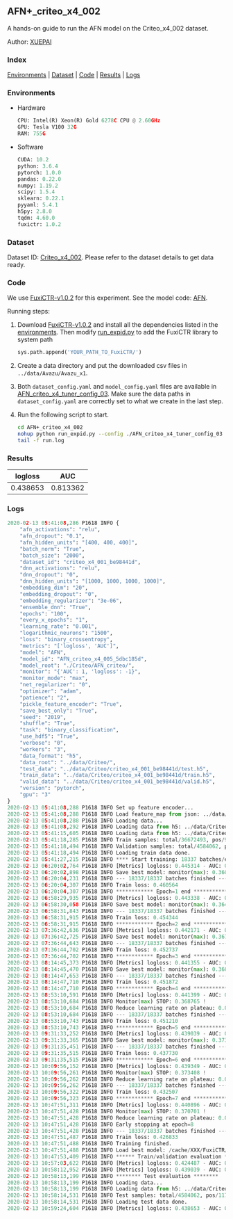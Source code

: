 ## AFN+_criteo_x4_002

A hands-on guide to run the AFN model on the Criteo_x4_002 dataset.

Author: [XUEPAI](https://github.com/xue-pai)

### Index
[Environments](#Environments) | [Dataset](#Dataset) | [Code](#Code) | [Results](#Results) | [Logs](#Logs)

### Environments
+ Hardware

  ```python
  CPU: Intel(R) Xeon(R) Gold 6278C CPU @ 2.60GHz
  GPU: Tesla V100 32G
  RAM: 755G

  ```

+ Software

  ```python
  CUDA: 10.2
  python: 3.6.4
  pytorch: 1.0.0
  pandas: 0.22.0
  numpy: 1.19.2
  scipy: 1.5.4
  sklearn: 0.22.1
  pyyaml: 5.4.1
  h5py: 2.8.0
  tqdm: 4.60.0
  fuxictr: 1.0.2
  ```

### Dataset
Dataset ID: [Criteo_x4_002](https://github.com/openbenchmark/BARS/blob/master/ctr_prediction/datasets/Criteo/README.md#Criteo_x4_002). Please refer to the dataset details to get data ready.

### Code

We use [FuxiCTR-v1.0.2](https://github.com/xue-pai/FuxiCTR/tree/v1.0.2) for this experiment. See the model code: [AFN](https://github.com/xue-pai/FuxiCTR/blob/v1.0.2/fuxictr/pytorch/models/AFN.py).

Running steps:

1. Download [FuxiCTR-v1.0.2](https://github.com/xue-pai/FuxiCTR/archive/refs/tags/v1.0.2.zip) and install all the dependencies listed in the [environments](#environments). Then modify [run_expid.py](./run_expid.py#L5) to add the FuxiCTR library to system path
    
    ```python
    sys.path.append('YOUR_PATH_TO_FuxiCTR/')
    ```

2. Create a data directory and put the downloaded csv files in `../data/Avazu/Avazu_x1`.

3. Both `dataset_config.yaml` and `model_config.yaml` files are available in [AFN_criteo_x4_tuner_config_03](./AFN_criteo_x4_tuner_config_03). Make sure the data paths in `dataset_config.yaml` are correctly set to what we create in the last step.

4. Run the following script to start.

    ```bash
    cd AFN+_criteo_x4_002
    nohup python run_expid.py --config ./AFN_criteo_x4_tuner_config_03 --expid AFN_criteo_x4_005_82d192ec --gpu 0 > run.log &
    tail -f run.log
    ```

### Results

| logloss | AUC  |
|:--------------------:|:--------------------:|
| 0.438653 | 0.813362  |


### Logs
```python
2020-02-13 05:41:08,286 P1618 INFO {
    "afn_activations": "relu",
    "afn_dropout": "0.1",
    "afn_hidden_units": "[400, 400, 400]",
    "batch_norm": "True",
    "batch_size": "2000",
    "dataset_id": "criteo_x4_001_be98441d",
    "dnn_activations": "relu",
    "dnn_dropout": "0",
    "dnn_hidden_units": "[1000, 1000, 1000, 1000]",
    "embedding_dim": "20",
    "embedding_dropout": "0",
    "embedding_regularizer": "3e-06",
    "ensemble_dnn": "True",
    "epochs": "100",
    "every_x_epochs": "1",
    "learning_rate": "0.001",
    "logarithmic_neurons": "1500",
    "loss": "binary_crossentropy",
    "metrics": "['logloss', 'AUC']",
    "model": "AFN",
    "model_id": "AFN_criteo_x4_005_5dbc185d",
    "model_root": "./Criteo/AFN_criteo/",
    "monitor": "{'AUC': 1, 'logloss': -1}",
    "monitor_mode": "max",
    "net_regularizer": "0",
    "optimizer": "adam",
    "patience": "2",
    "pickle_feature_encoder": "True",
    "save_best_only": "True",
    "seed": "2019",
    "shuffle": "True",
    "task": "binary_classification",
    "use_hdf5": "True",
    "verbose": "0",
    "workers": "3",
    "data_format": "h5",
    "data_root": "../data/Criteo/",
    "test_data": "../data/Criteo/criteo_x4_001_be98441d/test.h5",
    "train_data": "../data/Criteo/criteo_x4_001_be98441d/train.h5",
    "valid_data": "../data/Criteo/criteo_x4_001_be98441d/valid.h5",
    "version": "pytorch",
    "gpu": "3"
}
2020-02-13 05:41:08,288 P1618 INFO Set up feature encoder...
2020-02-13 05:41:08,288 P1618 INFO Load feature_map from json: ../data/Criteo/criteo_x4_001_be98441d/feature_map.json
2020-02-13 05:41:08,288 P1618 INFO Loading data...
2020-02-13 05:41:08,292 P1618 INFO Loading data from h5: ../data/Criteo/criteo_x4_001_be98441d/train.h5
2020-02-13 05:41:15,605 P1618 INFO Loading data from h5: ../data/Criteo/criteo_x4_001_be98441d/valid.h5
2020-02-13 05:41:18,285 P1618 INFO Train samples: total/36672493, pos/9396350, neg/27276143, ratio/25.62%
2020-02-13 05:41:18,494 P1618 INFO Validation samples: total/4584062, pos/1174544, neg/3409518, ratio/25.62%
2020-02-13 05:41:18,494 P1618 INFO Loading train data done.
2020-02-13 05:41:27,215 P1618 INFO **** Start training: 18337 batches/epoch ****
2020-02-13 06:20:02,764 P1618 INFO [Metrics] logloss: 0.445314 - AUC: 0.805968
2020-02-13 06:20:02,898 P1618 INFO Save best model: monitor(max): 0.360653
2020-02-13 06:20:04,231 P1618 INFO --- 18337/18337 batches finished ---
2020-02-13 06:20:04,307 P1618 INFO Train loss: 0.460564
2020-02-13 06:20:04,307 P1618 INFO ************ Epoch=1 end ************
2020-02-13 06:58:29,935 P1618 INFO [Metrics] logloss: 0.443338 - AUC: 0.808110
2020-02-13 06:58:30,058 P1618 INFO Save best model: monitor(max): 0.364772
2020-02-13 06:58:31,843 P1618 INFO --- 18337/18337 batches finished ---
2020-02-13 06:58:31,915 P1618 INFO Train loss: 0.454344
2020-02-13 06:58:31,915 P1618 INFO ************ Epoch=2 end ************
2020-02-13 07:36:42,636 P1618 INFO [Metrics] logloss: 0.442171 - AUC: 0.809390
2020-02-13 07:36:42,725 P1618 INFO Save best model: monitor(max): 0.367219
2020-02-13 07:36:44,643 P1618 INFO --- 18337/18337 batches finished ---
2020-02-13 07:36:44,702 P1618 INFO Train loss: 0.452737
2020-02-13 07:36:44,702 P1618 INFO ************ Epoch=3 end ************
2020-02-13 08:14:45,373 P1618 INFO [Metrics] logloss: 0.441355 - AUC: 0.810164
2020-02-13 08:14:45,470 P1618 INFO Save best model: monitor(max): 0.368809
2020-02-13 08:14:47,653 P1618 INFO --- 18337/18337 batches finished ---
2020-02-13 08:14:47,710 P1618 INFO Train loss: 0.451872
2020-02-13 08:14:47,710 P1618 INFO ************ Epoch=4 end ************
2020-02-13 08:53:10,591 P1618 INFO [Metrics] logloss: 0.441399 - AUC: 0.810164
2020-02-13 08:53:10,684 P1618 INFO Monitor(max) STOP: 0.368765 !
2020-02-13 08:53:10,684 P1618 INFO Reduce learning rate on plateau: 0.000100
2020-02-13 08:53:10,684 P1618 INFO --- 18337/18337 batches finished ---
2020-02-13 08:53:10,743 P1618 INFO Train loss: 0.451210
2020-02-13 08:53:10,743 P1618 INFO ************ Epoch=5 end ************
2020-02-13 09:31:33,252 P1618 INFO [Metrics] logloss: 0.439039 - AUC: 0.812956
2020-02-13 09:31:33,365 P1618 INFO Save best model: monitor(max): 0.373917
2020-02-13 09:31:35,451 P1618 INFO --- 18337/18337 batches finished ---
2020-02-13 09:31:35,515 P1618 INFO Train loss: 0.437730
2020-02-13 09:31:35,515 P1618 INFO ************ Epoch=6 end ************
2020-02-13 10:09:56,152 P1618 INFO [Metrics] logloss: 0.439349 - AUC: 0.812758
2020-02-13 10:09:56,261 P1618 INFO Monitor(max) STOP: 0.373408 !
2020-02-13 10:09:56,262 P1618 INFO Reduce learning rate on plateau: 0.000010
2020-02-13 10:09:56,262 P1618 INFO --- 18337/18337 batches finished ---
2020-02-13 10:09:56,322 P1618 INFO Train loss: 0.432507
2020-02-13 10:09:56,323 P1618 INFO ************ Epoch=7 end ************
2020-02-13 10:47:51,311 P1618 INFO [Metrics] logloss: 0.440896 - AUC: 0.811596
2020-02-13 10:47:51,428 P1618 INFO Monitor(max) STOP: 0.370701 !
2020-02-13 10:47:51,428 P1618 INFO Reduce learning rate on plateau: 0.000001
2020-02-13 10:47:51,428 P1618 INFO Early stopping at epoch=8
2020-02-13 10:47:51,428 P1618 INFO --- 18337/18337 batches finished ---
2020-02-13 10:47:51,487 P1618 INFO Train loss: 0.426833
2020-02-13 10:47:51,488 P1618 INFO Training finished.
2020-02-13 10:47:51,488 P1618 INFO Load best model: /cache/XXX/FuxiCTR/benchmarks/Criteo/AFN_criteo/criteo_x4_001_be98441d/AFN_criteo_x4_005_5dbc185d_criteo_x4_001_be98441d_model.ckpt
2020-02-13 10:47:53,409 P1618 INFO ****** Train/validation evaluation ******
2020-02-13 10:57:03,622 P1618 INFO [Metrics] logloss: 0.424487 - AUC: 0.827892
2020-02-13 10:58:12,952 P1618 INFO [Metrics] logloss: 0.439039 - AUC: 0.812956
2020-02-13 10:58:13,199 P1618 INFO ******** Test evaluation ********
2020-02-13 10:58:13,199 P1618 INFO Loading data...
2020-02-13 10:58:13,199 P1618 INFO Loading data from h5: ../data/Criteo/criteo_x4_001_be98441d/test.h5
2020-02-13 10:58:14,531 P1618 INFO Test samples: total/4584062, pos/1174544, neg/3409518, ratio/25.62%
2020-02-13 10:58:14,531 P1618 INFO Loading test data done.
2020-02-13 10:59:24,604 P1618 INFO [Metrics] logloss: 0.438653 - AUC: 0.813362

```
